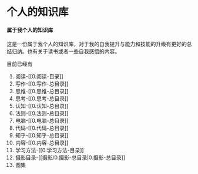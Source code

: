 # 个人的知识库

#### 属于我个人的知识库 

这是一份属于我个人的知识库，对于我的自我提升与能力和技能的升级有更好的总结归纳。也有关于读书或者一些自我感悟的内容。

目前已经有
1. 阅读-[[0.阅读-目录]]
2. 写作-[[0.写作-总目录]]
3. 思维-[[0.思维-总目录]]
4. 思考-[[0.思考-总目录]]
5. 认知-[[0.认知-总目录]]
6. 法则-[[0.法则-总目录]]
7. 电脑-[[0.电脑-总目录]]
8. 代码-[[0.代码-总目录]]
9. 知乎-[[0.知乎-总目录]]
10. 内容-[[0.内容-总目录]]
11. 学习方法-[[0.学习方法-目录]]
12. 摄影目录-[[摄影/0.摄影-总目录|0.摄影-总目录]]
13. 图集